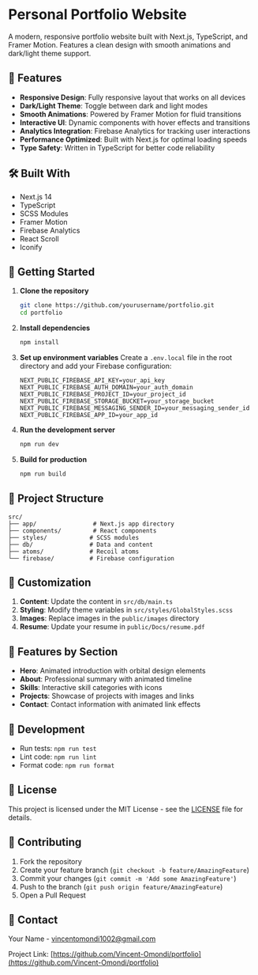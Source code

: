 # Personal Portfolio Website

A modern, responsive portfolio website built with Next.js, TypeScript, and Framer Motion. Features a clean design with smooth animations and dark/light theme support.

## 🌟 Features

- **Responsive Design**: Fully responsive layout that works on all devices
- **Dark/Light Theme**: Toggle between dark and light modes
- **Smooth Animations**: Powered by Framer Motion for fluid transitions
- **Interactive UI**: Dynamic components with hover effects and transitions
- **Analytics Integration**: Firebase Analytics for tracking user interactions
- **Performance Optimized**: Built with Next.js for optimal loading speeds
- **Type Safety**: Written in TypeScript for better code reliability

## 🛠️ Built With

- Next.js 14
- TypeScript
- SCSS Modules
- Framer Motion
- Firebase Analytics
- React Scroll
- Iconify

## 🚀 Getting Started

1. **Clone the repository**
   ```bash
   git clone https://github.com/yourusername/portfolio.git
   cd portfolio
   ```

2. **Install dependencies**
   ```bash
   npm install
   ```

3. **Set up environment variables**
   Create a `.env.local` file in the root directory and add your Firebase configuration:
   ```env
   NEXT_PUBLIC_FIREBASE_API_KEY=your_api_key
   NEXT_PUBLIC_FIREBASE_AUTH_DOMAIN=your_auth_domain
   NEXT_PUBLIC_FIREBASE_PROJECT_ID=your_project_id
   NEXT_PUBLIC_FIREBASE_STORAGE_BUCKET=your_storage_bucket
   NEXT_PUBLIC_FIREBASE_MESSAGING_SENDER_ID=your_messaging_sender_id
   NEXT_PUBLIC_FIREBASE_APP_ID=your_app_id
   ```

4. **Run the development server**
   ```bash
   npm run dev
   ```

5. **Build for production**
   ```bash
   npm run build
   ```

## 📁 Project Structure

```
src/
├── app/                # Next.js app directory
├── components/         # React components
├── styles/            # SCSS modules
├── db/                # Data and content
├── atoms/             # Recoil atoms
└── firebase/          # Firebase configuration
```

## 🎨 Customization

1. **Content**: Update the content in `src/db/main.ts`
2. **Styling**: Modify theme variables in `src/styles/GlobalStyles.scss`
3. **Images**: Replace images in the `public/images` directory
4. **Resume**: Update your resume in `public/Docs/resume.pdf`

## 📱 Features by Section

- **Hero**: Animated introduction with orbital design elements
- **About**: Professional summary with animated timeline
- **Skills**: Interactive skill categories with icons
- **Projects**: Showcase of projects with images and links
- **Contact**: Contact information with animated link effects

## 🔧 Development

- Run tests: `npm run test`
- Lint code: `npm run lint`
- Format code: `npm run format`

## 📄 License

This project is licensed under the MIT License - see the [LICENSE](LICENSE) file for details.

## 🤝 Contributing

1. Fork the repository
2. Create your feature branch (`git checkout -b feature/AmazingFeature`)
3. Commit your changes (`git commit -m 'Add some AmazingFeature'`)
4. Push to the branch (`git push origin feature/AmazingFeature`)
5. Open a Pull Request

## 📧 Contact

Your Name - [vincentomondi1002@gmail.com](mailto:vincentomondi1002@gmail.com)

Project Link: [https://github.com/Vincent-Omondi/portfolio](https://github.com/Vincent-Omondi/portfolio)